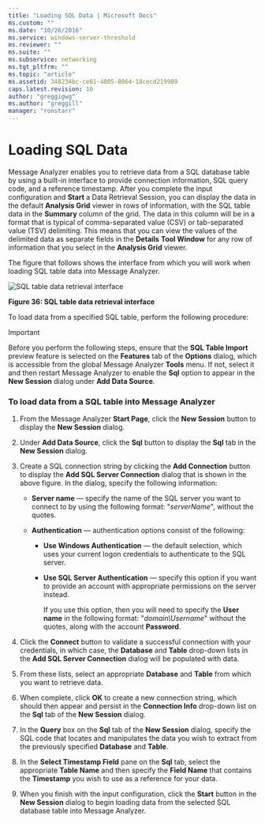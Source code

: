 ```yaml
---
title: "Loading SQL Data | Microsoft Docs"
ms.custom: ""
ms.date: "10/26/2016"
ms.service: windows-server-threshold
ms.reviewer: ""
ms.suite: ""
ms.subservice: networking
ms.tgt_pltfrm: ""
ms.topic: "article"
ms.assetid: 348234bc-ce81-4005-8064-18cecd219989
caps.latest.revision: 10
author: "greggigwg"
ms.author: "greggill"
manager: "ronstarr"
---
```


# Loading SQL Data

Message Analyzer enables you to retrieve data from a SQL database table by using a built-in interface to provide connection information, SQL query code, and a reference timestamp. After you complete the input configuration and **Start** a Data Retrieval Session, you can display the data in the default **Analysis Grid** viewer in rows of information, with the SQL table data in the **Summary** column of the grid. The data in this column will be in a format that is typical of  comma-separated value (CSV) or tab-separated value (TSV) delimiting. This means that you can view the values of the delimited data as separate fields in the **Details** **Tool Window** for any row of information that you select in the **Analysis Grid** viewer.  
  
 The figure that follows shows the interface from which you will work when loading SQL table data into Message Analyzer.  
  
 ![SQL table data retrieval interface](media/fig36-sql-table-data-retrieval-interface.png "Fig36-SQL table data retrieval interface")  
  
 **Figure 36: SQL table data retrieval interface**  
  
 To load data from a specified SQL table, perform the following procedure:  
  
> [!IMPORTANT]
>  Before you perform the following steps, ensure that the **SQL Table Import** preview feature is selected on the **Features** tab of the **Options** dialog, which is accessible from the global Message Analyzer **Tools** menu. If not, select it and then restart Message Analyzer to enable the **Sql** option to appear in the **New Session** dialog under **Add Data Source**.  
  
### To load data from a SQL table into Message Analyzer  
  
1.  From the Message Analyzer **Start Page**, click the **New Session** button to display the **New Session** dialog.  
  
2.  Under **Add Data Source**, click the **Sql** button to display the **Sql** tab in the **New Session** dialog.  
  
3.  Create a SQL connection string by clicking the **Add Connection** button to display the **Add SQL Server Connection** dialog that is shown in the above figure. In the dialog, specify the following information:  
  
    -   **Server name** — specify the name of the SQL server you want to connect to by using  the following format: "*serverName*", without the quotes.  
  
    -   **Authentication** — authentication options consist of the following:  
  
        -   **Use Windows Authentication** — the default selection, which uses your current logon credentials to authenticate to the SQL server.  
  
        -   **Use SQL Server Authentication** — specify this option if you want to provide an account with appropriate permissions on the server instead.  
  
             If you use this option, then you will need to specify the **User name** in the following format: "*domain\Username*" without the quotes, along with the account **Password**.  
  
4.  Click the **Connect** button to validate a successful connection with your credentials, in which case, the **Database** and **Table** drop-down lists in the **Add SQL Server Connection** dialog will be populated with data.  
  
5.  From these lists, select an appropriate **Database** and **Table** from which you want to retrieve data.  
  
6.  When complete, click **OK** to create a new connection string, which should then appear and persist in the **Connection Info** drop-down list on the **Sql** tab of the **New Session** dialog.  
  
7.  In the **Query** box on the **Sql** tab of the **New Session** dialog, specify the SQL code that locates and manipulates the data you wish to extract from the previously specified **Database** and **Table**.  
  
8.  In  the **Select Timestamp Field** pane on the **Sql** tab, select the appropriate **Table Name** and then specify the **Field Name** that contains the **Timestamp** you wish to use as a reference for your data.  
  
9. When you finish with the input configuration, click the **Start** button in the **New Session** dialog to begin loading data from the selected SQL database table into Message Analyzer.